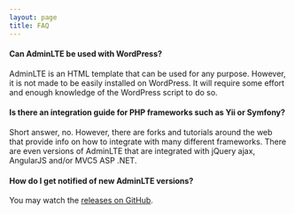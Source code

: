 ```yaml
---
layout: page
title: FAQ
---
```


#### Can AdminLTE be used with WordPress?

AdminLTE is an HTML template that can be used for any purpose. However, it is not made to be easily installed on
WordPress. It will require some effort and enough knowledge of the WordPress script to do so.

#### Is there an integration guide for PHP frameworks such as Yii or Symfony?

Short answer, no. However, there are forks and tutorials around the web that provide info on how to integrate with many
different frameworks. There are even versions of AdminLTE that are integrated with jQuery ajax, AngularJS and/or MVC5
ASP .NET.

#### How do I get notified of new AdminLTE versions?

You may watch the [releases on GitHub](https://github.com/ColorlibHQ/AdminLTE).
